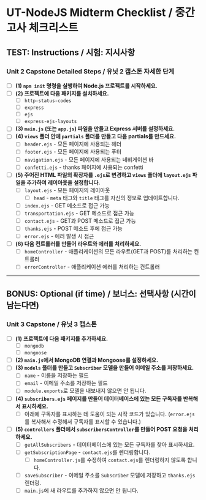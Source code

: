 # **UT-NodeJS** Midterm Checklist / 중간고사 체크리스트

## **TEST:** Instructions / **시험:** 지시사항

### **Unit 2** Capstone Detailed Steps / 유닛 2 캡스톤 자세한 단계

- [ ] **(1) `npm init` 명령을 실행하여 Node.js 프로젝트를 시작하세요.**
- [ ] **(2) 프로젝트에 다음 패키지를 설치하세요.**
  - [ ] `http-status-codes`
  - [ ] `express`
  - [ ] `ejs`
  - [ ] `express-ejs-layouts`
- [ ] **(3) `main.js` (또는 `app.js`) 파일을 만들고 Express 서버를 설정하세요.**
- [ ] **(4) `views` 폴더 안에 `partials` 폴더를 만들고 다음 partials를 만드세요.**
  - [ ] `header.ejs` - 모든 페이지에 사용되는 헤더
  - [ ] `footer.ejs` - 모든 페이지에 사용되는 푸터
  - [ ] `navigation.ejs` - 모든 페이지에 사용되는 네비게이션 바
  - [ ] `confetti.ejs` - thanks 페이지에 사용되는 confetti
- [ ] **(5) 주어진 HTML 파일의 확장자를 `.ejs`로 변경하고 `views` 폴더에 `layout.ejs` 파일을 추가하여 레이아웃을 설정합니다.**
  - [ ] `layout.ejs` - 모든 페이지의 레이아웃
    - [ ] `head` - `meta` 태그와 `title` 태그를 자신의 정보로 업데이트합니다.
  - [ ] `index.ejs` - GET 메소드로 접근 가능
  - [ ] `transportation.ejs` - GET 메소드로 접근 가능
  - [ ] `contact.ejs` - GET과 POST 메소드로 접근 가능
  - [ ] `thanks.ejs` - POST 메소드 후에 접근 가능
  - [ ] `error.ejs` - 에러 발생 시 접근
- [ ] **(6) 다음 컨트롤러를 만들어 라우트와 에러를 처리하세요.**
  - [ ] `homeController` - 애플리케이션의 모든 라우트(GET과 POST)를 처리하는 컨트롤러
  - [ ] `errorController` - 애플리케이션 에러를 처리하는 컨트롤러

---

## **BONUS:** Optional (if time) / **보너스:** 선택사항 (시간이 남는다면)

### **Unit 3** Capstone / 유닛 3 캡스톤

- [ ] **(1) 프로젝트에 다음 패키지를 추가하세요.**
  - [ ] `mongodb`
  - [ ] `mongoose`
- [ ] **(2) `main.js`에서 MongoDB 연결과 Mongoose를 설정하세요.**
- [ ] **(3) `models` 폴더를 만들고 `Subscriber` 모델을 만들어 이메일 주소를 저장하세요.**
  - [ ] `name` - 이름을 저장하는 필드
  - [ ] `email` - 이메일 주소를 저장하는 필드
  - [ ] `module.exports`로 모델을 내보내지 않으면 안 됩니다.
- [ ] **(4) `subscribers.ejs` 페이지를 만들어 데이터베이스에 있는 모든 구독자를 반복해서 표시하세요.**
  - [ ] 아래에 구독자를 표시하는 데 도움이 되는 시작 코드가 있습니다. (`error.ejs`를 복사해서 수정해서 구독자를 표시할 수 있습니다.)
- [ ] **(5) `controllers` 폴더에서 `subscribersController`를 만들어 POST 요청을 처리하세요.**
  - [ ] `getAllSubscribers` - 데이터베이스에 있는 모든 구독자를 찾아 표시하세요. 
  - [ ] `getSubscriptionPage` - `contact.ejs`를 렌더링합니다.
    - [ ] `homeController.js`를 수정하여 `contact.ejs`를 렌더링하지 않도록 합니다.
  - [ ] `saveSubscriber` - 이메일 주소를 `Subscriber` 모델에 저장하고 `thanks.ejs` 렌더링.
  - [ ] `main.js`에 새 라우트를 추가하지 않으면 안 됩니다.
